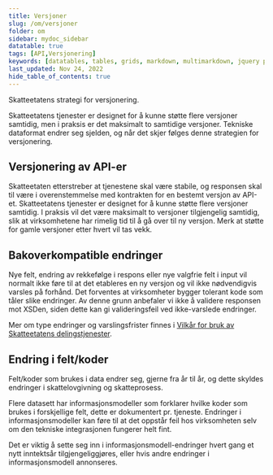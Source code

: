 ```yaml
---
title: Versjoner
slug: /om/versjoner
folder: om
sidebar: mydoc_sidebar
datatable: true
tags: [API,Versjonering]
keywords: [datatables, tables, grids, markdown, multimarkdown, jquery plugins]
last_updated: Nov 24, 2022
hide_table_of_contents: true
---
```

<summary>Skatteetatens strategi for versjonering.</summary>

Skatteetatens tjenester er designet for å kunne støtte flere versjoner samtidig, men i praksis er det maksimalt to samtidige versjoner.
Tekniske dataformat endrer seg sjelden, og når det skjer følges denne strategien for versjonering. 

## Versjonering av API-er
Skatteetaten etterstreber at tjenestene skal være stabile, og responsen skal til være i overenstemmelse med kontrakten for en bestemt versjon av API-et. Skatteetatens tjenester er designet for å kunne støtte flere versjoner samtidig. I praksis vil det være maksimalt to versjoner tilgjengelig samtidig, slik at virksomhetene har rimelig tid til å gå over til ny versjon. Merk at støtte for gamle versjoner etter hvert vil tas vekk.

## Bakoverkompatible endringer
Nye felt, endring av rekkefølge i respons eller nye valgfrie felt i input vil normalt ikke føre til at det etableres en ny versjon og vil ikke nødvendigvis varsles på forhånd. Det forventes at virksomheter bygger tolerant kode som tåler slike endringer. Av denne grunn anbefaler vi ikke å validere responsen mot XSDen, siden dette kan gi valideringsfeil ved ikke-varslede endringer.

Mer om type endringer og varslingsfrister finnes i [Vilkår for bruk av Skatteetatens delingstjenester](https://www.skatteetaten.no/deling/tilgang/delingstjenester/bruksvilkar-for-delingstjenester/).

## Endring i felt/koder

Felt/koder som brukes i data endrer seg, gjerne fra år til år, og dette skyldes endringer i skattelovgivning og skatteprosess. 

Flere datasett har informasjonsmodeller som forklarer hvilke koder som brukes i forskjellige felt, dette er dokumentert pr. tjeneste. Endringer i informasjonsmodeller kan føre til at det oppstår feil hos virksomheten selv om den tekniske integrasjonen fungerer helt fint. 

Det er viktig å sette seg inn i informasjonsmodell-endringer hvert gang et nytt inntektsår tilgjengeliggjøres, eller hvis andre endringer i informasjonsmodell annonseres.
